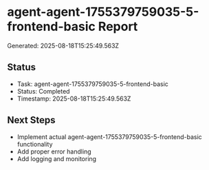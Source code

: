 # agent-agent-1755379759035-5-frontend-basic Report

Generated: 2025-08-18T15:25:49.563Z

## Status
- Task: agent-agent-1755379759035-5-frontend-basic
- Status: Completed
- Timestamp: 2025-08-18T15:25:49.563Z

## Next Steps
- Implement actual agent-agent-1755379759035-5-frontend-basic functionality
- Add proper error handling
- Add logging and monitoring
